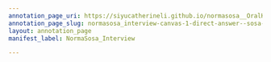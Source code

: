 ```yaml
---
annotation_page_uri: https://siyucatherineli.github.io/normasosa__OralHistory/annotations/normasosa_interview-canvas-1-direct-answer--sosa-do-not-think-she-met-any-resistence-from-the-newspaper-.json
annotation_page_slug: normasosa_interview-canvas-1-direct-answer--sosa-do-not-think-she-met-any-resistence-from-the-newspaper-
layout: annotation_page
manifest_label: NormaSosa_Interview

---
```

